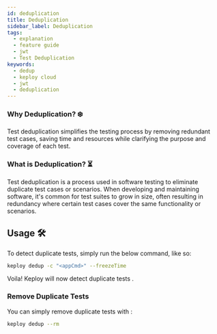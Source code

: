 ```yaml
---
id: deduplication
title: Deduplication
sidebar_label: Deduplication
tags:
  - explanation
  - feature guide
  - jwt
  - Test Deduplication
keywords:
  - dedup
  - keploy cloud
  - jwt
  - deduplication
---
```


### Why Deduplication? ❄️

Test deduplication simplifies the testing process by removing redundant test cases, saving time and resources while clarifying the purpose and coverage of each test.

### What is Deduplication? ⏳

Test deduplication is a process used in software testing to eliminate duplicate test cases or scenarios. When developing and maintaining software, it's common for test suites to grow in size, often resulting in redundancy where certain test cases cover the same functionality or scenarios.

## Usage 🛠️

To detect duplicate tests, simply run the below command, like so:

```bash
keploy dedup -c "<appCmd>" --freezeTime
```

Voila! Keploy will now detect duplicate tests .

### Remove Duplicate Tests

You can simply remove duplicate tests with :

````bash
keploy dedup --rm
````